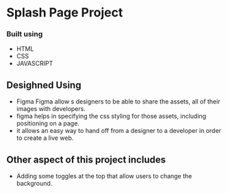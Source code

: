 # Splash Page Project
### Built using 
* HTML
* CSS
* JAVASCRIPT
## Desighned Using
* Figma
Figma allow s designers to be able to share the assets, all of their images with developers.
* figma helps in specifying the css styling for those assets, including positioning on a page.
* it allows an easy way to hand off from a designer to a developer in order to create a live web.
## Other aspect of this project includes
* Adding some toggles at the top that allow users to change the background.
